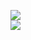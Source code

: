 ![](https://nirzak-streak-stats.vercel.app/?user=ntyssa&theme=dark&hide_border=true)<br/>
![](https://github-readme-stats.vercel.app/api/top-langs/?username=ntyssa&theme=dark&hide_border=true&include_all_commits=true&count_private=true&layout=compact)
